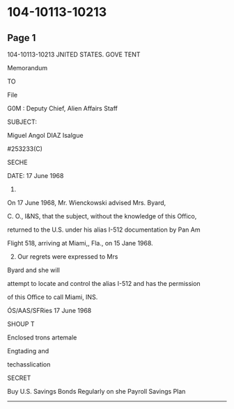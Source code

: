 # 104-10113-10213

## Page 1

104-10113-10213 JNITED STATES. GOVE TENT

Memorandum

TO

File

G0M : Deputy Chief, Alien Affairs Staff

SUBJECT:

Miguel Angol DIAZ Isalgue

#253233(C)

SECHE

DATE: 17 June 1968

1.

On 17 June 1968, Mr. Wienckowski advised Mrs. Byard,

C. O., I&NS, that the subject, without the knowledge of this Offico,

returned to the U.S. under his alias I-512 documentation by Pan Am

Flight 518, arriving at Miami,, Fla., on 15 Jane 1968.

2. Our regrets were expressed to Mrs

Byard and she will

attempt to locate and control the alias I-512 and has the permission

of this Office to call Miami, INS.

ÓS/AAS/SFRies 17 June 1968

SHOUP T

Enclosed trons artemale

Engtading and

techasslication

SECRET

Buy U.S. Savings Bonds Regularly on she Payroll Savings Plan

---

